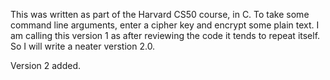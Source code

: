 This was written as part of the Harvard CS50 course, in C. To take some command line arguments, enter a cipher key and encrypt some plain text.
I am calling this version 1 as after reviewing the code it tends to repeat itself. So I will write a neater verstion 2.0.

Version 2 added.

